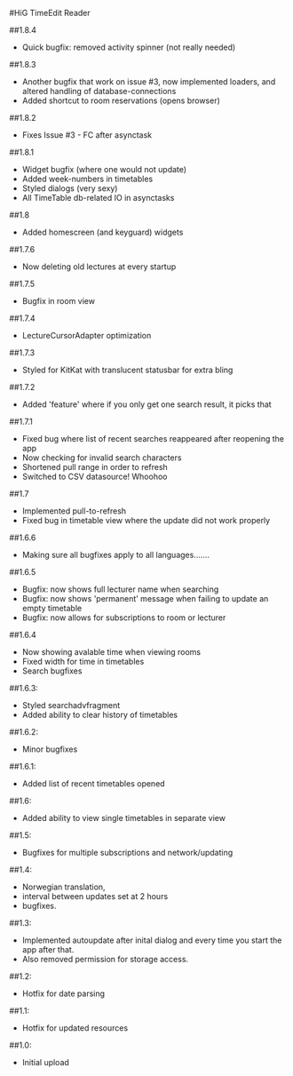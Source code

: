#HiG TimeEdit Reader

##1.8.4
* Quick bugfix: removed activity spinner (not really needed)

##1.8.3
* Another bugfix that work on issue #3, now implemented loaders, and altered handling of database-connections
* Added shortcut to room reservations (opens browser)

##1.8.2
* Fixes Issue #3 - FC after asynctask

##1.8.1
* Widget bugfix (where one would not update)
* Added week-numbers in timetables
* Styled dialogs (very sexy)
* All TimeTable db-related IO in asynctasks

##1.8
* Added homescreen (and keyguard) widgets

##1.7.6
* Now deleting old lectures at every startup

##1.7.5
* Bugfix in room view

##1.7.4
* LectureCursorAdapter optimization

##1.7.3
* Styled for KitKat with translucent statusbar for extra bling

##1.7.2
* Added 'feature' where if you only get one search result, it picks that

##1.7.1
* Fixed bug where list of recent searches reappeared after reopening the app
* Now checking for invalid search characters
* Shortened pull range in order to refresh
* Switched to CSV datasource! Whoohoo

##1.7
* Implemented pull-to-refresh
* Fixed bug in timetable view where the update did not work properly

##1.6.6
* Making sure all bugfixes apply to all languages.......

##1.6.5
* Bugfix: now shows full lecturer name when searching
* Bugfix: now shows 'permanent' message when failing to update an empty timetable
* Bugfix: now allows for subscriptions to room or lecturer

##1.6.4
* Now showing avalable time when viewing rooms
* Fixed width for time in timetables
* Search bugfixes

##1.6.3:
* Styled searchadvfragment
* Added ability to clear history of timetables

##1.6.2:
* Minor bugfixes

##1.6.1:
* Added list of recent timetables opened

##1.6:
* Added ability to view single timetables in separate view

##1.5: 
* Bugfixes for multiple subscriptions and network/updating

##1.4: 
* Norwegian translation,
* interval between updates set at 2 hours 
* bugfixes.

##1.3: 
* Implemented autoupdate after inital dialog and every time you start the app after that. 
* Also removed permission for storage access.

##1.2: 
* Hotfix for date parsing

##1.1: 
* Hotfix for updated resources

##1.0: 
* Initial upload